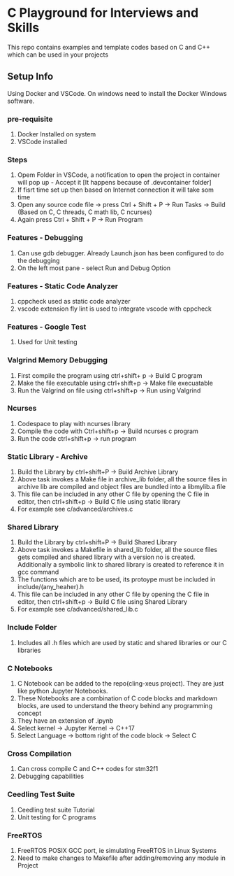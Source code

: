 # C Playground for Interviews and Skills
This repo contains examples and template codes based on C and C++ which can be used in your projects

## Setup Info
Using Docker and VSCode. On windows need to install the Docker Windows software. 
### pre-requisite
1. Docker Installed on system
2. VSCode installed
### Steps
1. Opem Folder in VSCode, a notification to open the project in container will pop up - Accept it [It happens because of .devcontainer folder]
2. If fisrt time set up then based on Internet connection it will take som time
3. Open any source code file -> press Ctrl + Shift + P -> Run Tasks -> Build (Based on C, C threads, C math lib, C ncurses)
4. Again press Ctrl + Shift + P -> Run Program

### Features - Debugging
1. Can use gdb debugger. Already Launch.json has been configured to do the debugging
2. On the left most pane - select Run and Debug Option

### Features - Static Code Analyzer
1. cppcheck used as static code analyzer
2. vscode extension fly lint is used to integrate vscode with cppcheck

### Features - Google Test
1. Used for Unit testing

### Valgrind Memory Debugging
1. First compile the program using ctrl+shift+ p -> Build C program
2. Make the file executable using ctrl+shift+p -> Make file execuatable
3. Run the Valgrind on file using ctrl+shift+p -> Run using Valgrind

### Ncurses
1. Codespace to play with ncurses library
2. Compile the code with Ctrl+shift+p -> Build ncurses c program
3. Run the code ctrl+shift+p -> run program

### Static Library - Archive
1. Build the Library by ctrl+shift+P -> Build Archive Library
2. Above task invokes a Make file in archive_lib folder, all the source files in archive lib are compiled and object files are bundled into a libmylib.a file
3. This file can be included in any other C file by opening the C file in editor, then ctrl+shift+p -> Build C file using static library
4. For example see c/advanced/archives.c

### Shared Library 
1. Build the Library by ctrl+shift+P -> Build Shared Library
2. Above task invokes a Makefile in shared_lib folder, all the source files gets compiled and shared library with a version no is created. Additionally a symbolic link to shared library is created to reference it in gcc command
3. The functions which are to be used, its protoype must be included in include/(any_heaher).h
4. This file can be included in any other C file by opening the C file in editor, then ctrl+shift+p -> Build C file using Shared Library
5. For example see c/advanced/shared_lib.c

### Include Folder
1. Includes all .h files which are used by static and shared libraries or our C libraries

### C Notebooks
1. C Notebook can be added to the repo(cling-xeus project). They are just like python Jupyter Notebooks. 
2. These Notebooks are a combination of C code blocks and markdown blocks, are used to understand the theory behind any programming concept
3. They have an extension of .ipynb
4. Select kernel -> Jupyter Kernel -> C++17 
5. Select Language -> bottom right of the code block -> Select C

### Cross Compilation
1. Can cross compile C and C++ codes for stm32f1
2. Debugging capabilities

### Ceedling Test Suite
1. Ceedling test suite Tutorial 
2. Unit testing for C programs

### FreeRTOS
1. FreeRTOS POSIX GCC port, ie simulating FreeRTOS in Linux Systems
2. Need to make changes to Makefile after adding/removing any module in Project
   
